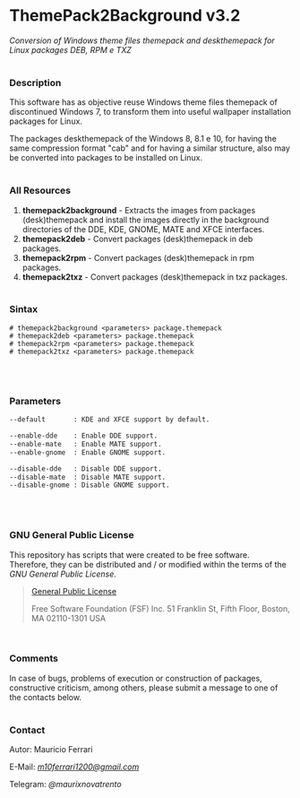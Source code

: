 # ThemePack2Background v3.2
*Conversion of Windows theme files themepack and deskthemepack for Linux packages DEB, RPM e TXZ*
<br/><br/>

### Description

This software has as objective reuse Windows theme files themepack of discontinued Windows 7, to transform them into useful wallpaper installation packages for Linux.

The packages deskthemepack of the Windows 8, 8.1 e 10, for having the same compression format "cab" and for having a similar structure, also may be converted into packages to be installed on Linux.
<br/><br/>

### All Resources

1) **themepack2background** - Extracts the images from packages (desk)themepack and install the images directly in the background directories of the DDE, KDE, GNOME, MATE and XFCE interfaces.<br/>
2) **themepack2deb** - Convert packages (desk)themepack in deb packages.<br/>
3) **themepack2rpm** - Convert packages (desk)themepack in rpm packages.<br/>
4) **themepack2txz** - Convert packages (desk)themepack in txz packages.
<br/><br/>

### Sintax
```
# themepack2background <parameters> package.themepack
# themepack2deb <parameters> package.themepack
# themepack2rpm <parameters> package.themepack
# themepack2txz <parameters> package.themepack
```
<br/><br/>

### Parameters
```sh
--default       : KDE and XFCE support by default.

--enable-dde    : Enable DDE support.
--enable-mate   : Enable MATE support.
--enable-gnome  : Enable GNOME support.

--disable-dde   : Disable DDE support.
--disable-mate  : Disable MATE support.
--disable-gnome : Disable GNOME support.
```
<br/><br/>

### GNU General Public License

This repository has scripts that were created to be free software.<br/>
Therefore, they can be distributed and / or modified within the terms of the *GNU General Public License*.

>[General Public License](https://pt.wikipedia.org/wiki/GNU_General_Public_License)
>
>Free Software Foundation (FSF) Inc. 51 Franklin St, Fifth Floor, Boston, MA 02110-1301 USA
<br/>

### Comments

In case of bugs, problems of execution or construction of packages, constructive criticism, among others, please submit a message to one of the contacts below.
<br/><br/>

### Contact

Autor: Mauricio Ferrari

E-Mail: *m10ferrari1200@gmail.com*

Telegram: *@maurixnovatrento*
